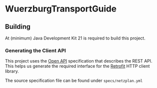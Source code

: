 # WuerzburgTransportGuide

## Building

At (minimum) Java Development Kit 21 is required to build this project.

### Generating the Client API

This project uses the [Open API](https://www.openapis.org/what-is-openapi) specification that describes the REST API.
This helps us generate the required interface for the [Retrofit](https://square.github.io/retrofit/) HTTP client library.

The source specification file can be found under ``specs/netzplan.yml``

```shell

```
